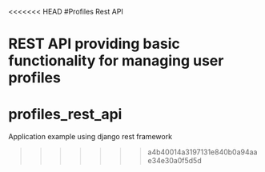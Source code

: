 <<<<<<< HEAD
#Profiles Rest API

REST API providing basic functionality for managing user profiles
=======
# profiles_rest_api
Application example using django rest framework
>>>>>>> a4b40014a3197131e840b0a94aae34e30a0f5d5d
